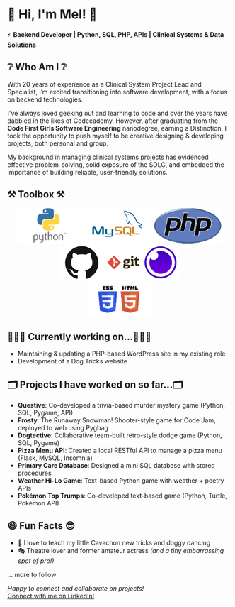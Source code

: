 # 👋 Hi, I'm Mel! 👋 
⚡ **Backend Developer | Python, SQL, PHP, APIs | Clinical Systems & Data Solutions**

## ❔ **Who Am I** ❔

With 20 years of experience as a Clinical System Project Lead and Specialist, I’m excited transitioning into software development, with a focus on backend technologies.

I've always loved geeking out and learning to code and over the years have dabbled in the likes of Codecademy. However, after graduating from the **Code First Girls Software Engineering** nanodegree, earning a Distinction, I took the opportunity to push myself to be creative designing & developing projects, both personal and group.

My background in managing clinical systems projects has evidenced effective problem-solving, solid exposure of the SDLC, and embedded the importance of building reliable, user-friendly solutions. 


## ⚒️ Toolbox ⚒️
<p align=center>
<img height=80 src="python.png" />
<img height=80 src="mysql.png" />
<img height=80 src="php.png" />
<br>
<img height=80 src="github.png" />
<img height=80 src="git.png" />
<img height=80 src="insomnia.png" />
<br>
<img height=80 src="html_css.png" />


## 👩🏻‍💻 Currently working on...👩🏻‍💻
- Maintaining & updating a PHP-based WordPress site in my existing role
- Development of a Dog Tricks website

## 🗂️ Projects I have worked on so far...🗂️

- **Questive**: Co-developed a trivia-based murder mystery game (Python, SQL, Pygame, API)
- **Frosty**: The Runaway Snowman! Shooter-style game for Code Jam, deployed to web using Pygbag
- **Dogtective**: Collaborative team-built retro-style dodge game (Python, SQL, Pygame)
-	**Pizza Menu API**: Created a local RESTful API to manage a pizza menu (Flask, MySQL, Insomnia)
-	**Primary Care Database**: Designed a mini SQL database with stored procedures
-	**Weather Hi-Lo Game**: Text-based Python game with weather + poetry APIs
-	**Pokémon Top Trumps**: Co-developed text-based game (Python, Turtle, Pokémon API)

## 😄 Fun Facts 😎
- 🐶 I love to teach my little Cavachon new tricks and doggy dancing
- 🎭 Theatre lover and former amateur actress *(and a tiny embarrassing spot of pro!)*

... more to follow

*_Happy to connect and collaborate on projects!_*\
[Connect with me on LinkedIn!](https://www.linkedin.com/in/melanie-clark-3b948118/)